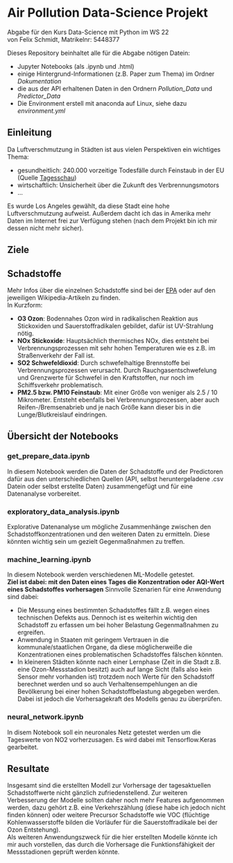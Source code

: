 # Air Pollution Data-Science Projekt

Abgabe für den Kurs Data-Science mit Python im WS 22  
von Felix Schmidt, Matrikelnr: 5448377

Dieses Repository beinhaltet alle für die Abgabe nötigen Datein:  
 - Jupyter Notebooks (als .ipynb und .html)
 - einige Hintergrund-Informationen (z.B. Paper zum Thema) im Ordner *Dokumentation*
 - die aus der API erhaltenen Daten in den Ordnern *Pollution_Data* und *Predictor_Data* 
 - Die Environment erstell mit anaconda auf Linux, siehe dazu *environment.yml*

## Einleitung
Da Luftverschmutzung in Städten ist aus vielen Perspektiven ein wichtiges Thema: 
- gesundheitlich: 240.000 vorzeitige Todesfälle durch Feinstaub in der EU (Quelle [Tagesschau](https://www.tagesschau.de/ausland/europa/tote-luftverschmutzung-101.html#:~:text=Die%20Luftqualit%C3%A4t%20in%20der%20EU,Luft%20etwa%20240.000%20Menschen%20vorzeitig.))
- wirtschaftlich: Unsicherheit über die Zukunft des Verbrennungsmotors
- ...
  
Es wurde Los Angeles gewählt, da diese Stadt eine hohe Luftverschmutzung aufweist. Außerdem dacht ich das in Amerika mehr Daten im Internet frei zur Verfügung stehen (nach dem Projekt bin ich mir dessen nicht mehr sicher).


## Ziele 

## Schadstoffe
Mehr Infos über die einzelnen Schadstoffe sind bei der [EPA](https://www.epa.gov/criteria-air-pollutants) oder auf den jeweiligen Wikipedia-Artikeln zu finden.   
In Kurzform:
- **O3 Ozon**: Bodennahes Ozon wird in radikalischen Reaktion aus Stickoxiden und Sauerstoffradikalen gebildet, dafür ist UV-Strahlung nötig.
- **NOx Stickoxide**: Hauptsächlich thermisches NOx, dies entsteht bei Verbrennungsprozessen mit sehr hohen Temperaturen wie es z.B. im Straßenverkehr der Fall ist.
- **SO2 Schwefeldioxid**: Durch schwefelhaltige Brennstoffe bei Verbrennungsprozessen verursacht. Durch Rauchgasentschwefelung und Grenzwerte für Schwefel in den Kraftstoffen, nur noch im Schiffsverkehr problematisch. 
- **PM2.5 bzw. PM10 Feinstaub**: Mit einer Größe von weniger als 2.5 / 10 Mikrometer. Entsteht ebenfalls bei Verbrennungsprozessen, aber auch Reifen-/Bremsenabrieb und  je nach Größe kann dieser bis in die Lunge/Blutkreislauf eindringen. 

## Übersicht der Notebooks

### get_prepare_data.ipynb
In diesem Notebook werden die Daten der Schadstoffe und der Predictoren dafür aus den unterschiedlichen Quellen (API, selbst heruntergeladene .csv Datein oder selbst erstellte Daten) zusammengefügt und für eine Datenanalyse vorbereitet. 

### exploratory_data_analysis.ipynb

Explorative Datenanalyse um mögliche Zusammenhänge zwischen den Schadstoffkonzentrationen und den weiteren Daten zu ermitteln. Diese könnten wichtig sein um gezielt Gegenmaßnahmen zu treffen. 

### machine_learning.ipynb
In diesem Notebook werden verschiedenen ML-Modelle getestet.  
**Ziel ist dabei: mit den Daten eines Tages die Konzentration oder AQI-Wert eines Schadstoffes vorhersagen**
Sinnvolle Szenarien für eine Anwendung sind dabei:
- Die Messung eines bestimmten Schadstoffes fällt z.B. wegen eines technischen Defekts aus. Dennoch ist es weiterhin wichtig den Schadstoff zu erfassen um bei hoher Belastung Gegenmaßnahmen zu ergreifen.
- Anwendung in Staaten mit geringem Vertrauen in die kommunale/staatlichen Organe, da diese möglicherweiße die Konzentrationen eines problematischen Schadstoffes fälschen könnten. 
- In kleineren Städten könnte nach einer Lernphase (Zeit in die Stadt z.B. eine Ozon-Messstadion besitzt) auch auf lange Sicht (falls also kein Sensor mehr vorhanden ist) trotzdem noch Werte für den Schadstoff berechnet werden und so auch Verhaltensempehlungen an die Bevölkerung bei einer hohen Schadstoffbelastung abgegeben werden. Dabei ist jedoch die Vorhersagekraft des Modells genau zu überprüfen. 

### neural_network.ipynb
In disem Notebook soll ein neuronales Netz getestet werden um die Tageswerte von NO2 vorherzusagen. Es wird dabei mit Tensorflow.Keras gearbeitet. 

## Resultate

Insgesamt sind die erstellten Modell zur Vorhersage der tagesaktuellen Schadstoffwerte nicht gänzlich zufriedenstellend. Zur weiteren Verbesserung der Modelle sollten daher noch mehr Features aufgenommen werden, dazu gehört z.B. eine Verkehrszählung (diese habe ich jedoch nicht finden können) oder weitere Precursor Schadstoffe wie VOC (flüchtige Kohlenwasserstoffe bilden die Vorläufer für die Sauerstoffradikale bei der Ozon Entstehung).   
Als weiteren Anwendungszweck für die hier erstellten Modelle könnte ich mir auch vorstellen, das durch die Vorhersage die Funktionsfähigkeit der Messstadionen geprüft werden könnte.
